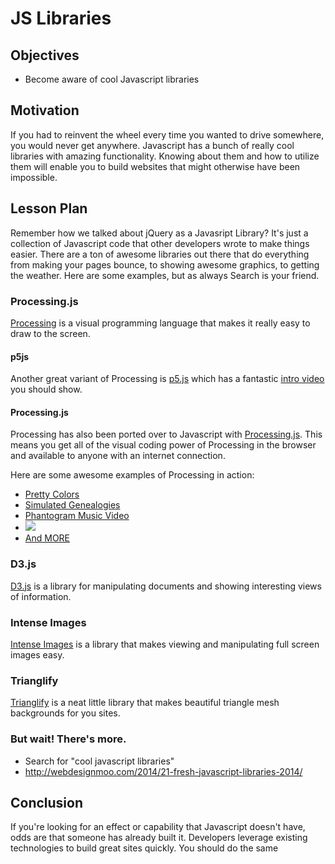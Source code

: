 # JS Libraries

## Objectives

+ Become aware of cool Javascript libraries

## Motivation

If you had to reinvent the wheel every time you wanted to drive somewhere, you would never get anywhere. Javascript has a bunch of really cool libraries with amazing functionality. Knowing about them and how to utilize them will enable you to build websites that might otherwise have been impossible.

## Lesson Plan

Remember how we talked about jQuery as a Javasript Library? It's just a collection of Javascript code that other developers wrote to make things easier. There are a ton of awesome libraries out there that do everything from making your pages bounce, to showing awesome graphics, to getting the weather. Here are some examples, but as always Search is your friend.

### Processing.js

[Processing](https://processing.org/) is a visual programming language that makes it really easy to draw to the screen. 

#### p5js

Another great variant of Processing is [p5.js](http://p5js.org/) which has a fantastic [intro video](http://hello.p5js.org/) you should show.

#### Processing.js

Processing has also been ported over to Javascript with [Processing.js](http://processingjs.org/). This means you get all of the visual coding power of Processing in the browser and available to anyone with an internet connection.

Here are some awesome examples of Processing in action:
+ [Pretty Colors](http://smooth-ice-321.herokuapp.com/)
+ [Simulated Genealogies](http://bedford.io/projects/coaltrace/)
+ [Phantogram Music Video](https://www.youtube.com/watch?t=67&v=RsQjC5zVnt8)
+ <img src="http://dextro.org/hhhh/h001/h001.html">
+ [And MORE](http://processingjs.org/exhibition/)

### D3.js

[D3.js](http://d3js.org/) is a library for manipulating documents and showing interesting views of information.

### Intense Images

[Intense Images](http://tholman.com/intense-images/) is a library that makes viewing and manipulating full screen images easy. 

### Trianglify

[Trianglify](http://qrohlf.com/trianglify/) is a neat little library that makes beautiful triangle mesh backgrounds for you sites.  

### But wait! There's more.
+ Search for "cool javascript libraries"
+ http://webdesignmoo.com/2014/21-fresh-javascript-libraries-2014/

## Conclusion

If you're looking for an effect or capability that Javascript doesn't have, odds are that someone has already built it. Developers leverage existing technologies to build great sites quickly. You should do the same